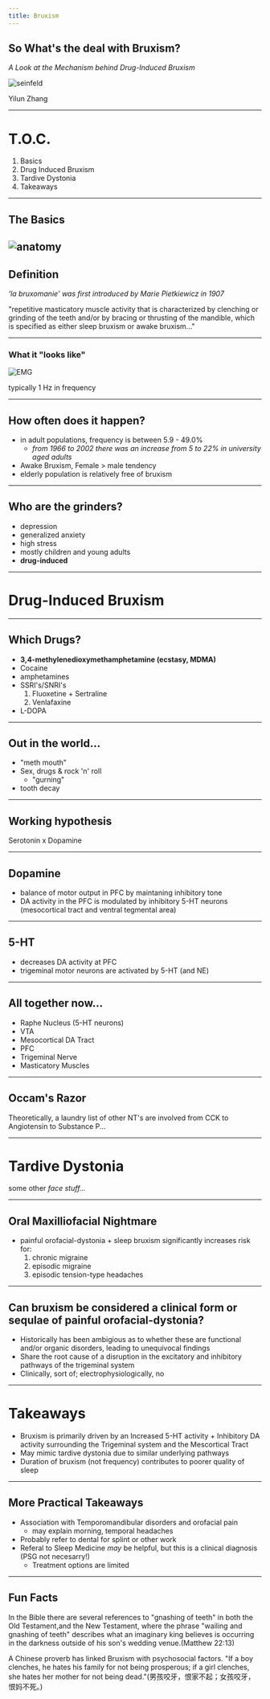 ```yaml
---
title: Bruxism
---
```


## So What's the deal with Bruxism?
*A Look at the Mechanism behind Drug-Induced Bruxism*

![seinfeld](attachments/seinfeld.png) <!-- .element height="40%" width="40%" -->

Yilun Zhang


---
# T.O.C.

1. Basics
2. Drug Induced Bruxism
3. Tardive Dystonia
4. Takeaways


---
## The Basics
![anatomy](attachments/brux-musc.png)
----

## Definition

*‘la bruxomanie’ was first introduced by Marie
Pietkiewicz in 1907* 

"repetitive masticatory muscle activity that is characterized
by clenching or grinding of the teeth and/or by bracing or thrusting of the mandible,
which is specified as either sleep bruxism or awake bruxism..."

----
### What it "looks like"

![EMG](attachments/epp.png)  <!-- .element height="40%" width="40%" -->

typically 1 Hz in frequency


----
## How often does it happen?

- in adult populations, frequency is between 5.9 - 49.0%
    - *from 1966 to 2002 there was an increase from 5 to 22% in university aged adults*
- Awake Bruxism, Female > male tendency 
- elderly population is relatively free of bruxism


----
## Who are the grinders?

- depression
- generalized anxiety
- high stress
- mostly children and young adults
- **drug-induced**

---
# Drug-Induced Bruxism

----
## Which Drugs?

-  **3,4-methylenedioxymethamphetamine (ecstasy, MDMA)**
- Cocaine
- amphetamines
- SSRI's/SNRI's
    1. Fluoxetine + Sertraline
    2. Venlafaxine
- L-DOPA

----
## Out in the world...

- "meth mouth"
- Sex, drugs & rock 'n' roll
    - "gurning"
- tooth decay

----
## Working hypothesis

Serotonin x Dopamine

----
## Dopamine
- balance of motor output in PFC by maintaning inhibitory tone
- DA activity in the PFC is modulated by inhibitory 5-HT neurons (mesocortical tract and ventral tegmental area)

----
## 5-HT
- decreases DA activity at PFC
- trigeminal motor neurons are activated by 5-HT (and NE)

----
## All together now...

- Raphe Nucleus (5-HT neurons)
- VTA
- Mesocortical DA Tract
- PFC
- Trigeminal Nerve
- Masticatory Muscles

----
## Occam's Razor

Theoretically, a laundry list of other NT's are involved from CCK to Angiotensin to Substance P... 

---
# Tardive Dystonia
some other *face stuff...*

----
## Oral Maxilliofacial Nightmare

- painful orofacial-dystonia + sleep bruxism significantly increases risk for:
    1. chronic migraine
    2. episodic migraine
    3. episodic tension-type headaches

----
## Can bruxism be considered a clinical form or sequlae of painful orofacial-dystonia?

- Historically has been ambigious as to whether these are functional and/or organic disorders, leading to unequivocal findings
- Share the root cause of a disruption in the excitatory and inhibitory pathways of the trigeminal system
- Clinically, sort of; electrophysiologically, no

---
# Takeaways
- Bruxism is primarily driven by an Increased 5-HT activity + Inhibitory DA activity surrounding the Trigeminal system and the Mescortical Tract
- May mimic tardive dystonia due to similar underlying pathways
- Duration of bruxism (not frequency) contributes to poorer quality of sleep


----
## More Practical Takeaways
- Association with Temporomandibular disorders and orofacial pain
    + may explain morning, temporal headaches
- Probably refer to dental for splint or other work
- Referal to Sleep Medicine *may* be helpful, but this is a clinical diagnosis (PSG not necesarry!)
    + Treatment options are limited

----
## Fun Facts

In the Bible there are several references to "gnashing of teeth" in both the Old Testament,and the New Testament, where the phrase "wailing and gnashing of teeth" describes what an imaginary king believes is occurring in the darkness outside of his son's wedding venue.(Matthew 22:13)

A Chinese proverb has linked Bruxism with psychosocial factors. "If a boy clenches, he hates his family for not being prosperous; if a girl clenches, she hates her mother for not being dead."(男孩咬牙，恨家不起；女孩咬牙，恨妈不死。)
